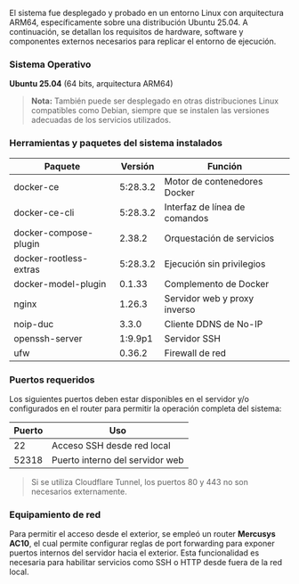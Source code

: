 
El sistema fue desplegado y probado en un entorno Linux con arquitectura ARM64, específicamente sobre una distribución Ubuntu 25.04. A continuación, se detallan los requisitos de hardware, software y componentes externos necesarios para replicar el entorno de ejecución.

### Sistema Operativo

**Ubuntu 25.04** (64 bits, arquitectura ARM64)

> **Nota:** También puede ser desplegado en otras distribuciones Linux compatibles como Debian, siempre que se instalen las versiones adecuadas de los servicios utilizados.

### Herramientas y paquetes del sistema instalados

| Paquete                | Versión   | Función                                 |
|------------------------|-----------|-----------------------------------------|
| docker-ce              | 5:28.3.2  | Motor de contenedores Docker            |
| docker-ce-cli          | 5:28.3.2  | Interfaz de línea de comandos           |
| docker-compose-plugin  | 2.38.2    | Orquestación de servicios               |
| docker-rootless-extras | 5:28.3.2  | Ejecución sin privilegios               |
| docker-model-plugin    | 0.1.33    | Complemento de Docker                   |
| nginx                  | 1.26.3    | Servidor web y proxy inverso            |
| noip-duc               | 3.3.0     | Cliente DDNS de No-IP                   |
| openssh-server         | 1:9.9p1   | Servidor SSH                            |
| ufw                    | 0.36.2    | Firewall de red                         |

### Puertos requeridos

Los siguientes puertos deben estar disponibles en el servidor y/o configurados en el router para permitir la operación completa del sistema:

| Puerto | Uso                                              |
|--------|--------------------------------------------------|
| 22     | Acceso SSH desde red local                       |
| 52318  | Puerto interno del servidor web                  |

> Si se utiliza Cloudflare Tunnel, los puertos 80 y 443 no son necesarios externamente.

### Equipamiento de red

Para permitir el acceso desde el exterior, se empleó un router **Mercusys AC10**, el cual permite configurar reglas de port forwarding para exponer puertos internos del servidor hacia el exterior. Esta funcionalidad es necesaria para habilitar servicios como SSH o HTTP desde fuera de la red local.